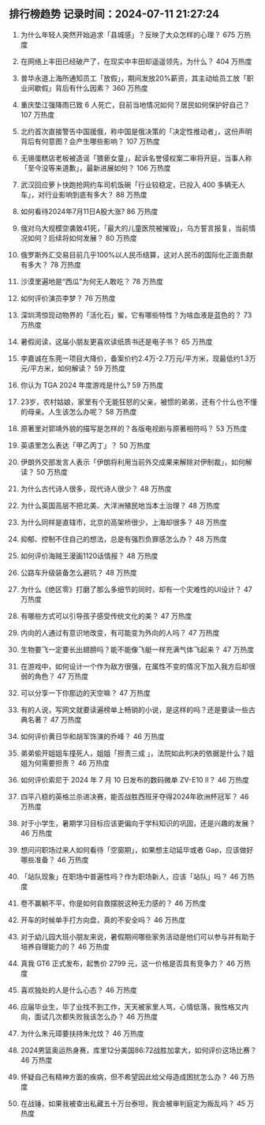 
## 排行榜趋势 记录时间：2024-07-11 21:27:24
  
  1. 为什么年轻人突然开始追求「县城感」？反映了大众怎样的心理？ 675 万热度
    
  2. 在网络上丰田已经破产了，在现实中丰田却遥遥领先，为什么？ 404 万热度
    
  3. 普华永道上海所通知员工「放假」，期间发放20%薪资，其主动给员工放「职业间歇假」背后有什么因素？ 360 万热度
    
  4. 重庆垫江强降雨已致 6 人死亡，目前当地情况如何？居民如何保护好自己？ 107 万热度
    
  5. 北约首次直接警告中国援俄，称中国是俄决策的「决定性推动者」，这份声明背后有何意图？会产生哪些影响？ 107 万热度
    
  6. 无锡蛋糕店老板被造谣「猥亵女童」，起诉名誉侵权案二审将开庭，当事人称「至今没等来道歉」，最新进展如何？ 106 万热度
    
  7. 武汉回应萝卜快跑抢网约车司机饭碗「行业较稳定，已投入 400 多辆无人车」，对行业影响到底有多大？ 88 万热度
    
  8. 如何看待2024年7月11日A股大涨? 86 万热度
    
  9. 俄对乌大规模空袭致41死，「最大的儿童医院被摧毁」，乌方誓言报复，当前情况如何？后续将如何发展？ 80 万热度
    
  10. 俄罗斯外汇交易目前几乎100%以人民币结算，这对人民币的国际化正面贡献有多大？ 78 万热度
    
  11. 沙漠里遍地是“西瓜”为何无人敢吃？ 78 万热度
    
  12. 如何评价演员李梦？ 76 万热度
    
  13. 深圳湾惊现动物界的「活化石」鲎，它有哪些特性？为啥血液是蓝色的？ 73 万热度
    
  14. 暑假阅读，这届小朋友更喜欢读纸质书还是电子书？ 65 万热度
    
  15. 李嘉诚在东莞一项目大降价，备案价约2.4万-2.7万元/平方米，现最低约1.3万元/平方米，如何解读？ 59 万热度
    
  16. 你认为 TGA 2024 年度游戏是什么? 59 万热度
    
  17. 23岁，农村姑娘，家里有个无能狂怒的父亲，被惯的弟弟，还有个什么也不懂的母亲。人生该怎么办呢？ 58 万热度
    
  18. 原著里对郭靖外貌的描写是怎样的？各版电视剧与原著相符吗？ 53 万热度
    
  19. 英语里怎么表达「甲乙丙丁」？ 50 万热度
    
  20. 伊朗外交部发言人表示「伊朗将利用当前外交成果来解除对伊制裁」，如何解读？ 50 万热度
    
  21. 为什么古代诗人很多，现代诗人很少？ 48 万热度
    
  22. 为什么英国高层不把北美、大洋洲殖民地当本土治理？ 48 万热度
    
  23. 为什么同样是直辖市，北京的高架桥很少，上海却很多？ 48 万热度
    
  24. 抑郁、控制不住自己的想法，总是有强烈负罪感怎么办？ 48 万热度
    
  25. 如何评价海贼王漫画1120话情报？ 48 万热度
    
  26. 公路车升级装备怎么避坑？ 48 万热度
    
  27. 为什么《绝区零》打磨了那么多细节的同时，却有一个灾难性的UI设计？ 47 万热度
    
  28. 有哪些方式可以引导孩子感受传统文化的美？ 47 万热度
    
  29. 内向的人通过有意识地改变，有可能变为外向的人吗？ 47 万热度
    
  30. 生物要飞一定要长出翅膀吗？能不能像飞艇一样充满气体飞起来？ 47 万热度
    
  31. 在游戏中，如何设计一个作为敌方很强，在属性不变的情况下加入我方后却很弱的角色？ 47 万热度
    
  32. 可以分享一下你那边的天空嘛？ 47 万热度
    
  33. 有的人说，写网文就要读遍榜单上畅销的小说，是这样的吗？还是要读一些古典名著？ 47 万热度
    
  34. 如何评价黄日华和胡军饰演的乔峰？ 46 万热度
    
  35. 弟弟偷开姐姐车撞死人，姐姐「担责三成 」，法院如此判决的依据是什么？姐姐为何需要担责？ 46 万热度
    
  36. 如何评价索尼于 2024 年 7 月 10 日发布的数码微单 ZV-E10 II？ 46 万热度
    
  37. 四平八稳的英格兰杀进决赛，能否战胜西班牙夺得2024年欧洲杯冠军？ 46 万热度
    
  38. 对于小学生，暑期学习目标应该更偏向于学科知识的巩固，还是兴趣的发展？ 46 万热度
    
  39. 想问问职场过来人如何看待「空窗期」，如果想主动延毕或者 Gap，应该做好哪些准备？ 46 万热度
    
  40. 「站队现象」在职场中普遍性吗？作为职场新人，应该「站队」吗？ 46 万热度
    
  41. 卷不赢躺不平，你是如何自救摆脱这种无力感的？ 46 万热度
    
  42. 开车的时候单手打方向盘，真的不安全吗？ 46 万热度
    
  43. 对于幼儿园大班小朋友来说，暑假期间哪些家务活动是他们可以参与并有助于培养自理能力的？ 46 万热度
    
  44. 真我 GT6 正式发布，起售价 2799 元，这一价格是否具有竞争力？ 46 万热度
    
  45. 喜欢独处的人是什么心态？ 46 万热度
    
  46. 应届毕业生，毕了业找不到工作，天天被家里人骂，心情低落，我性格又内向，面试几次都失败我该怎么办？ 46 万热度
    
  47. 为什么朱元璋要扶持朱允炆？ 46 万热度
    
  48. 2024男篮奥运热身赛，库里12分美国86:72战胜加拿大，如何评价这场比赛？ 46 万热度
    
  49. 怀疑自己有精神方面的疾病，但不希望因此给父母造成困扰怎么办？ 46 万热度
    
  50. 在战锤，如果我被查出私藏五十万台泰坦，我会被审判庭定为叛乱吗？ 45 万热度
    